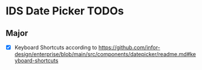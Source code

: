 # IDS Date Picker TODOs

## Major

- [x] Keyboard Shortcuts according to https://github.com/infor-design/enterprise/blob/main/src/components/datepicker/readme.md#keyboard-shortcuts
